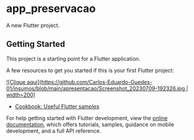 # app_preservacao

A new Flutter project.

## Getting Started

This project is a starting point for a Flutter application.

A few resources to get you started if this is your first Flutter project:

[![Clique aqui](https://github.com/Carlos-Eduardo-Guedes-01/insumos/blob/main/apresentacao/Screenshot_20230709-192326.jpg | width=200)](https://youtu.be/FRONnF87BdE)

- [Cookbook: Useful Flutter samples](https://docs.flutter.dev/cookbook)

For help getting started with Flutter development, view the
[online documentation](https://docs.flutter.dev/), which offers tutorials,
samples, guidance on mobile development, and a full API reference.
